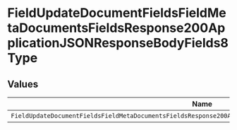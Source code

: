 # FieldUpdateDocumentFieldsFieldMetaDocumentsFieldsResponse200ApplicationJSONResponseBodyFields8Type


## Values

| Name                                                                                                         | Value                                                                                                        |
| ------------------------------------------------------------------------------------------------------------ | ------------------------------------------------------------------------------------------------------------ |
| `FieldUpdateDocumentFieldsFieldMetaDocumentsFieldsResponse200ApplicationJSONResponseBodyFields8TypeCheckbox` | checkbox                                                                                                     |